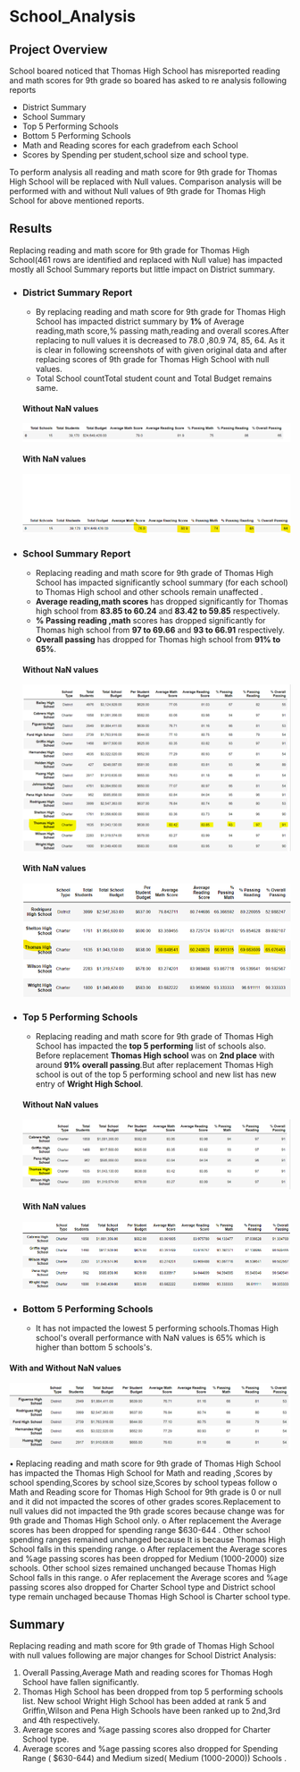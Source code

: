 # School_Analysis
## Project Overview
School boared noticed that Thomas High School has misreported reading and math scores for 9th grade so boared has asked to re analysis following reports 
- District Summary
- School Summary
- Top 5 Performing Schools
- Bottom 5 Performing Schools
- Math and Reading scores for each  gradefrom each School
- Scores by Spending per student,school size and school type.

To perform analysis all reading and math score for 9th grade for Thomas High School will be replaced with Null values.
Comparison analysis will be performed with and without Null values of 9th grade for Thomas High School for above mentioned reports.

## Results
Replacing reading and math score for 9th grade for Thomas High School(461 rows are identified and replaced with Null value) has impacted mostly all School Summary reports but little impact on District summary.
- ### District Summary Report
  - By replacing reading and math score for 9th grade for Thomas High School has impacted district summary by **1%** of Average reading,math score,% passing math,reading and overall scores.After replacing to null values it is decreased to 78.0 ,80.9 74, 85, 64. As it is clear in following screenshots of with given original data and after replacing scores of 9th grade for Thomas High School with null values.
  - Total School countTotal student count and Total Budget remains same.
  #### Without NaN values
  ![districtrep](https://github.com/ajinderbains/School_Analysis/blob/master/Screenshots/school_district_nonNaN.PNG)
  #### With NaN values
  ![distrepnan](https://github.com/ajinderbains/School_Analysis/blob/master/Screenshots/DistrictSummary_Nan.png)
- ### School Summary Report
  - Replacing reading and math score for 9th grade of Thomas High School has impacted significantly school summary (for each school) to Thomas High school and other schools remain unaffected .
  - **Average reading,math scores** has dropped significantly for Thomas high school from **83.85 to 60.24** and **83.42 to 59.85** respectively. 
  - **% Passing reading ,math** scores has dropped significantly for Thomas high school from **97 to 69.66** and **93 to 66.91** respectively. 
  - **Overall passing** has dropped for Thomas high school from **91% to 65%**.
  #### Without NaN values
  ![schoolrep](https://github.com/ajinderbains/School_Analysis/blob/master/Screenshots/School_summary_nonNaN.PNG)
  #### With NaN values
  ![schrepnan](https://github.com/ajinderbains/School_Analysis/blob/master/Screenshots/SchoolSummary_Nan.png)
- ### Top 5 Performing Schools

  - Replacing reading and math score for 9th grade of Thomas High School has impacted the **top 5 performing** list of schools also. Before replacement **Thomas High school** was on **2nd place** with around **91% overall passing**.But after replacement Thomas High school is out of the top 5 performing school and new list has new entry of **Wright High School**.
  #### Without NaN values
  ![top5rep](https://github.com/ajinderbains/School_Analysis/blob/master/Screenshots/top5_nonNaN.PNG)
  #### With NaN values
  ![top5repnan](https://github.com/ajinderbains/School_Analysis/blob/master/Screenshots/top5_Nan.png)
 - ### Bottom 5 Performing Schools
  
   - It has not impacted the lowest 5 performing schools.Thomas High school's overall performance with NaN values is 65% which is higher than bottom 5 schools's.
  #### With and Without NaN values
  ![bot5rep](https://github.com/ajinderbains/School_Analysis/blob/master/Screenshots/Bottom5_schools.PNG)
 
•	Replacing reading and math score for 9th grade of Thomas High School has impacted the Thomas High School for Math and reading ,Scores by school spending,Scores by school size,Scores by school typeas follow
o	Math and Reading score for Thomas High School for 9th grade is 0 or null and it did not impacted the scores of other grades scores.Replacement to null values did not impacted the 9th grade scores because change was for 9th grade and Thomas High School only.
o	After replacement the Average scores has been dropped for spending range $630-644 . Other school spending ranges remained unchanged because It is because Thomas High School falls in this spending range.
o	After replacement the Average scores and %age passing scores has been dropped for Medium (1000-2000) size schools. Other school sizes remained unchanged because Thomas High School falls in this range.
o	Afer replacement the Average scores and %age passing scores also dropped for Charter School type and District school type remain unchaged because Thomas High School is Charter school type.
## Summary
Replacing reading and math score for 9th grade of Thomas High School with null values following are major changes for School District Analysis:
1.	Overall Passing,Average Math and reading scores for Thomas Hogh School have fallen significantly.
2.	Thomas High School has been dropped from top 5 performing schools list. New school Wright High School has been added at rank 5 and Griffin,Wilson and Pena High Schools have been ranked up to 2nd,3rd and 4th respectively.
3.	Average scores and %age passing scores also dropped for Charter School type.
4.	Average scores and %age passing scores also dropped for Spending Range ( $630-644) and Medium sized( Medium (1000-2000)) Schools .


